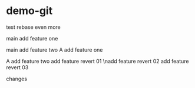 # demo-git

test rebase even more

main add feature one

main add feature two
A add feature one

A add feature two
add feature revert 01
\nadd feature revert 02
add feature revert 03

changes